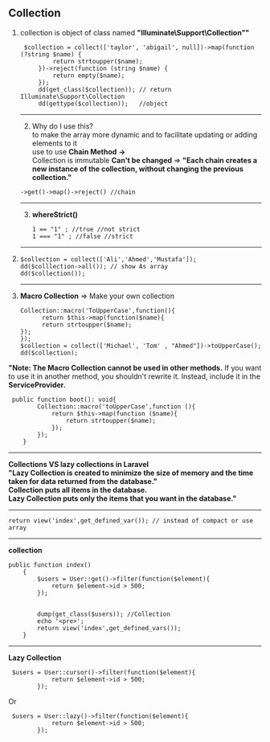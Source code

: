 ## Collection 

1. collection is object of class named **"Illuminate\Support\Collection""**
   ```
    $collection = collect(['taylor', 'abigail', null])->map(function (?string $name) {
            return strtoupper($name);
        })->reject(function (string $name) {
            return empty($name);
        });
        dd(get_class($collection)); // return Illuminate\Support\Collection
        dd(gettype($collection));   //object

   ```
   ___________________
   2. Why do I use this? <br/>
   to make the array more dynamic and to facilitate updating or adding elements to it <br/>
   use to use **Chain Method** **->**<br/>
   Collection is immutable **Can't be changed** => **"Each chain creates a new instance of the collection, without changing the previous collection."** <br/>
   ```
   ->get()->map()->reject() //chain
   ```
    ___________________
   3. **whereStrict()**
      ```
      1 == "1" ; //true //not strict
      1 === "1" ; //false //strict
      ```
   ________________
4.
    ```
    $collection = collect(['Ali','Ahmed','Mustafa']);
    dd($colllection->all()); // show As array
    dd($collection());  
    ```
    _________________
  5. **Macro Collection** => Make your own collection
     ```
     Collection::macro('ToUpperCase',function(){
           return $this->map(function($name){
           return strtoupper($name);
     });
     });
     $collection = collect(['Michael', 'Tom' , "Ahmed"])->toUpperCase();
     dd($collection);
     ```
**"Note: The Macro Collection cannot be used in other methods.** If you want to use it in another method, you shouldn't rewrite it. Instead, include it in the **ServiceProvider.** <br/>
```
 public function boot(): void{
        Collection::macro('toUpperCase',function (){
            return $this->map(function ($name){
                return strtoupper($name);
            });
        });
    }
```
__________________
**Collections VS lazy collections in Laravel** <br/>
**"Lazy Collection is created to minimize the size of memory and the time taken for data returned from the database."** <br/>
**Collection puts all items in the database.** <br/>
**Lazy Collection puts only the items that you want in the database."** <br/>

____________
```
return view('index',get_defined_var()); // instead of compact or use array
```
________
**collection**
```
public function index()
    {
        $users = User::get()->filter(function($element){
            return $element->id > 500;
        });


        dump(get_class($users)); //Collection
        echo '<pre>';
        return view('index',get_defined_vars());
    }
```
_________
**Lazy Collection**
```
 $users = User::cursor()->filter(function($element){
            return $element->id > 500;
        });
```
Or
```
 $users = User::lazy()->filter(function($element){
            return $element->id > 500;
        });

```
